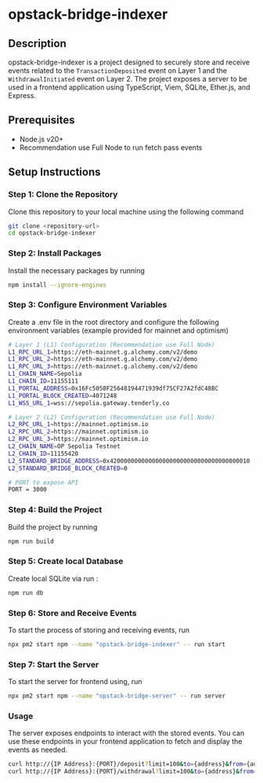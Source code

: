 # opstack-bridge-indexer

## Description
opstack-bridge-indexer is a project designed to securely store and receive events related to the `TransactionDeposited` event on Layer 1 and the `WithdrawalInitiated` event on Layer 2. The project exposes a server to be used in a frontend application using TypeScript, Viem, SQLite, Ether.js, and Express.

## Prerequisites
- Node.js v20+
- Recommendation use Full Node to run fetch pass events

## Setup Instructions

### Step 1: Clone the Repository
Clone this repository to your local machine using the following command
```bash
git clone <repository-url>
cd opstack-bridge-indexer
```

### Step 2: Install Packages
Install the necessary packages by running
```bash
npm install --ignore-engines
```

### Step 3: Configure Environment Variables
Create a .env file in the root directory and configure the following environment variables (example provided for mainnet and optimism) 
```bash
# Layer 1 (L1) Configuration (Recommendation use Full Node)
L1_RPC_URL_1=https://eth-mainnet.g.alchemy.com/v2/demo
L1_RPC_URL_2=https://eth-mainnet.g.alchemy.com/v2/demo
L1_RPC_URL_3=https://eth-mainnet.g.alchemy.com/v2/demo
L1_CHAIN_NAME=Sepolia
L1_CHAIN_ID=11155111
L1_PORTAL_ADDRESS=0x16Fc5058F25648194471939df75CF27A2fdC48BC
L1_PORTAL_BLOCK_CREATED=4071248
L1_WSS_URL_1=wss://sepolia.gateway.tenderly.co

# Layer 2 (L2) Configuration (Recommendation use Full Node)
L2_RPC_URL_1=https://mainnet.optimism.io
L2_RPC_URL_2=https://mainnet.optimism.io
L2_RPC_URL_3=https://mainnet.optimism.io
L2_CHAIN_NAME=OP Sepolia Testnet
L2_CHAIN_ID=11155420
L2_STANDARD_BRIDGE_ADDRESS=0x4200000000000000000000000000000000000010
L2_STANDARD_BRIDGE_BLOCK_CREATED=0

# PORT to expose API
PORT = 3000
```

### Step 4: Build the Project
Build the project by running
``` bash
npm run build
```

### Step 5: Create local Database
Create local SQLite via run :
``` bash
npm run db
```

### Step 6: Store and Receive Events
To start the process of storing and receiving events, run
``` bash
npx pm2 start npm --name "opstack-bridge-indexer" -- run start
```

### Step 7: Start the Server
To start the server for frontend using, run
``` bash
npx pm2 start npm --name "opstack-bridge-server" -- run server
```

### Usage
The server exposes endpoints to interact with the stored events. You can use these endpoints in your frontend application to fetch and display the events as needed.

``` bash
curl http://{IP Address}:{PORT}/deposit?limit=100&to={address}&from={address}
curl http://{IP Address}:{PORT}/withdrawal?limit=100&to={address}&from={address}
```